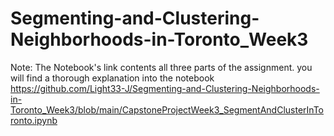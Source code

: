 # Segmenting-and-Clustering-Neighborhoods-in-Toronto_Week3
Note: The Notebook's link contents all three parts of the assignment. you will find a thorough explanation into the notebook
https://github.com/Light33-J/Segmenting-and-Clustering-Neighborhoods-in-Toronto_Week3/blob/main/CapstoneProjectWeek3_SegmentAndClusterInToronto.ipynb
